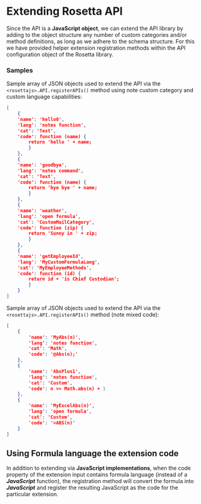 # Extending Rosetta API

Since the API is a **JavaScript object**, we can extend the API library by adding to the object structure any number of custom categories and/or method definitions, as long as we adhere to the schema structure. For this we have provided helper extension registration methods within the API configuration object of the Rosetta library.

### Samples

Sample array of JSON objects used to extend the API via the `<rosettajs>.API.registerAPIs()` method using note custom category and custom language capabilities:

```json
[
    {
    'name': 'hello0',
    'lang': 'notes function',
    'cat': 'Text',
    'code': function (name) {
        return 'hello ' + name;
        }
    },
    {
    'name': 'goodbye',
    'lang': 'notes command',
    'cat': 'Text',
    'code': function (name) {
        return 'bye bye ' + name;
        }
    },
    {
    'name': 'weather',
    'lang': 'open formula',
    'cat': 'CustomMailCategory',
    'code': function (zip) {
        return 'Sunny in ' + zip;
        }
    },
    {
    'name': 'getEmployeeId',
    'lang': 'MyCustomFormulaLang',
    'cat': 'MyEmployeeMethods',
    'code': function (id) {
        return id + 'is Chief Custodian';
        }
    }
]
```

Sample array of JSON objects used to extend the API via the `<rosettajs>.API.registerAPIs()` method (note mixed code):

``` json    
[
    {
        'name': 'MyAbs(n)',
        'lang': 'notes function',
        'cat': 'Math',
        'code': '@Abs(n);'
    },
    {
        'name': 'AbsPlus1',
        'lang': 'notes function',
        'cat': 'Custom',
        'code': n => Math.abs(n) + 1
    },
    {
        'name': 'MyExcelAbs(n)',
        'lang': 'open formula',
        'cat': 'Custom',
        'code': '=ABS(n)'
    }
]
```

## Using Formula language the extension code

In addition to extending via **JavaScript implementations**, when the code property of the extension input contains formula language (instead of a ***JavaScript*** function), the registration method will convert the formula into ***JavaScript*** and register the resulting JavaScript as the code for the particular extension.
